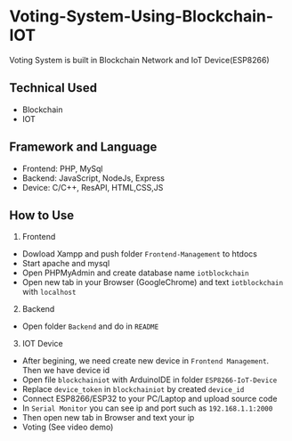 # Voting-System-Using-Blockchain-IOT
 Voting System is built in Blockchain Network and IoT Device(ESP8266)

## Technical Used
- Blockchain
- IOT

## Framework and Language

- Frontend: PHP, MySql
- Backend: JavaScript, NodeJs, Express
- Device: C/C++, ResAPI, HTML,CSS,JS

## How to Use 
1. Frontend
- Dowload Xampp and push folder `Frontend-Management` to htdocs
- Start apache and mysql
- Open PHPMyAdmin and create database name `iotblockchain`
- Open new tab in your Browser (GoogleChrome) and text `iotblockchain` with `localhost`

2. Backend
- Open folder `Backend` and do in `README`

3. IOT Device
- After begining, we need create new device in `Frontend Management`. Then we have device id
- Open file `blockchainiot` with ArduinoIDE in folder `ESP8266-IoT-Device`
- Replace `device_token` in `blockchainiot` by created `device_id` 
- Connect ESP8266/ESP32 to your PC/Laptop and upload source code
- In `Serial Monitor` you can see ip and port such as `192.168.1.1:2000`
- Then open new tab in Browser and text your ip
- Voting (See video demo)


